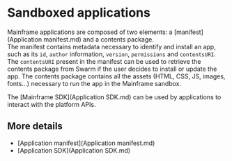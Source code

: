 # Sandboxed applications

Mainframe applications are composed of two elements: a [manifest](Application manifest.md) and a contents package.\
The manifest contains metadata necessary to identify and install an app, such as its `id`, `author` information, `version`, `permissions` and `contentsURI`.\
The `contentsURI` present in the manifest can be used to retrieve the contents package from Swarm if the user decides to install or update the app.
The contents package contains all the assets (HTML, CSS, JS, images, fonts...) necessary to run the app in the Mainframe sandbox.

The [Mainframe SDK](Application SDK.md) can be used by applications to interact with the platform APIs.

## More details

- [Application manifest](Application manifest.md)
- [Application SDK](Application SDK.md)

